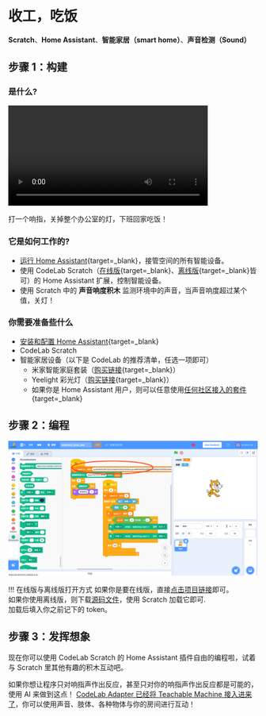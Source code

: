 # 收工，吃饭
**Scratch**、**Home Assistant**、**智能家居（smart home）**、**声音检测（Sound）**

## 步骤 1：构建

### 是什么?
<video width="80%" src="/video/turnofflight_byfinger.mp4" controls="controls"></video>

打一个响指，关掉整个办公室的灯，下班回家吃饭！

### 它是如何工作的?
*  [运行 Home Assistant](/Neverland/HA){target=_blank}，接管空间的所有智能设备。
*  使用 CodeLab Scratch（[在线版](http://scratch3v3.codelab.club/){target=_blank}、[离线版](https://www.codelab.club/blog/codelab-download/){target=_blank}皆可）的 Home Assistant 扩展，控制智能设备。
*  使用 Scratch 中的 **声音响度积木** 监测环境中的声音，当声音响度超过某个值，关灯！

### 你需要准备些什么
*  [安装和配置 Home Assistant](/Neverland/HA){target=_blank}
*  CodeLab Scratch
*  智能家居设备（以下是 CodeLab 的推荐清单，任选一项即可）
    *  米家智能家庭套装（[购买链接](https://item.mi.com/product/5708.html){target=_blank}）
    *  Yeelight 彩光灯（[购买链接](https://www.yeelight.com/zh_CN/product/lemon-color){target=_blank}）
    *  如果你是 Home Assistant 用户，则可以任意使用[任何社区接入的套件](https://www.home-assistant.io/integrations/){target=_blank}

## 步骤 2：编程

![](/img/13b988916cd857177044a077d4fde798.png)

!!! 在线版与离线版打开方式
    如果你是要在线版，直接[点击项目链接](https://scratch.codelab.club/projects/23/editor/)即可。<!--https://scratch3v3.codelab.club/?sb3url=https://adapter.codelab.club/sb3/neverland_helloworld.sb3-->  
    如果你使用离线版，则下载[源码文件](/sb3/neverland_helloworld.sb3)，使用 Scratch 加载它即可.   
    加载后填入你之前记下的 token。

## 步骤 3：发挥想象
现在你可以使用 CodeLab Scratch 的 Home Assistant 插件自由的编程啦，试着与 Scratch 里其他有趣的积木互动吧。

如果你想让程序只对响指声作出反应，甚至只对你的响指声作出反应都是可能的，使用 AI 来做到这点！ [CodeLab Adapter 已经将 Teachable Machine 接入进来了](https://www.codelab.club/blog/adapter-teachable-machine/)，你可以使用声音、肢体、各种物体与你的房间进行互动！
